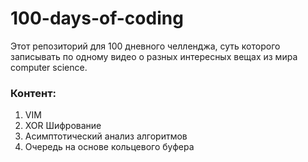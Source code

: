 # 100-days-of-coding

Этот репозиторий для 100 дневного челленджа, суть которого записывать по одному видео о разных интересных вещах из мира computer science.   

### Контент:
1. VIM
2. XOR Шифрование
3. Асимптотический анализ алгоритмов
4. Очередь на основе кольцевого буфера